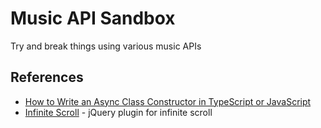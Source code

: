 # Music API Sandbox

Try and break things using various music APIs

## References

- [How to Write an Async Class Constructor in TypeScript or JavaScript](https://betterprogramming.pub/how-to-write-an-async-class-constructor-in-typescript-javascript-7d7e8325c35e)
- [Infinite Scroll](https://infinite-scroll.com/) - jQuery plugin for infinite scroll
